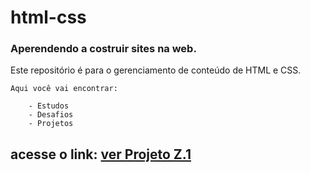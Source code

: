 # html-css
 

### Aperendendo a costruir sites na web.

Este repositório é para o gerenciamento de conteúdo de HTML e  CSS.

    Aqui você vai encontrar:

        - Estudos
        - Desafios 
        - Projetos 
        

## acesse o link: <a href= "https://francovelho.github.io/html-css/">ver Projeto Z.1